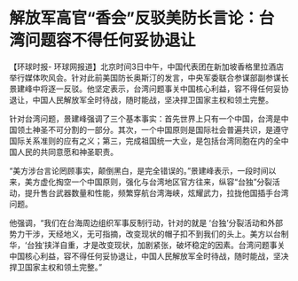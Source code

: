 

# 解放军高官“香会”反驳美防长言论：台湾问题容不得任何妥协退让

【环球时报-
环球网报道】北京时间3日中午，中国代表团在新加坡香格里拉酒店举行媒体吹风会。针对此前美国防长奥斯汀的发言，中央军委联合参谋部副参谋长景建峰中将逐一反驳。他坚定表示，台湾问题事关中国核心利益，容不得任何妥协退让，中国人民解放军全时待战，随时能战，坚决捍卫国家主权和领土完整。

针对台湾问题，景建峰强调了三个基本事实：首先世界上只有一个中国，台湾是中国领土神圣不可分割的一部分。其次，一个中国原则是国际社会普遍共识，是遵守国际关系准则的应有之义；第三，完成祖国统一大业，是包括台湾同胞在内的全中国人民的共同意愿和神圣职责。

“美方涉台言论罔顾事实，颠倒黑白，是完全错误的。”景建峰表示，一段时间以来，美方虚化掏空一个中国原则，强化与台湾地区官方往来，纵容“台独”分裂活动，提升售台武器数量和性能，频繁穿航台湾海峡，炫耀武力，拉拢他国插手台湾问题。

他强调，“我们在台海周边组织军事反制行动，针对的就是
‘台独’分裂活动和外部势力干涉，天经地义，无可指摘，改变现状的帽子扣不到我们的头上。美方以台制华，‘台独’挟洋自重，才是改变现状，加剧紧张，破坏稳定的因素。台湾问题事关中国核心利益，容不得任何妥协退让，中国人民解放军全时待战，随时能战，坚决捍卫国家主权和领土完整。”

